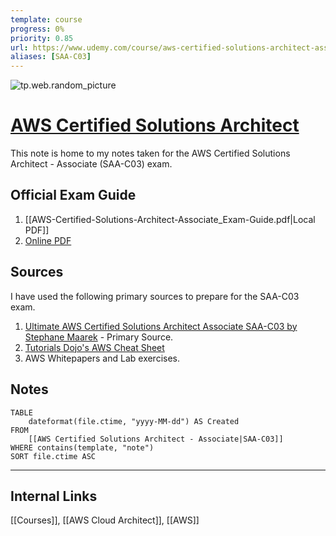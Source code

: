```yaml
---
template: course
progress: 0%
priority: 0.85
url: https://www.udemy.com/course/aws-certified-solutions-architect-associate-saa-c03/
aliases: [SAA-C03]
---
```

![tp.web.random_picture](https://images.unsplash.com/photo-1523474253046-8cd2748b5fd2?crop=entropy&cs=tinysrgb&fit=crop&fm=jpg&h=300&ixid=MnwxfDB8MXxyYW5kb218MHx8bGFuZHNjYXBlLHdhdGVyLG1vdW50YWlufHx8fHx8MTY2MTU3NjExNA&ixlib=rb-1.2.1&q=80&utm_campaign=api-credit&utm_medium=referral&utm_source=unsplash_source&w=900)

# [AWS Certified Solutions Architect](https://aws.amazon.com/certification/certified-solutions-architect-associate/)
This note is home to my notes taken for the AWS Certified Solutions Architect - Associate (SAA-C03) exam.

## Official Exam Guide
1. [[AWS-Certified-Solutions-Architect-Associate_Exam-Guide.pdf|Local PDF]]
2. [Online PDF](https://d1.awsstatic.com/training-and-certification/docs-sa-assoc/AWS-Certified-Solutions-Architect-Associate_Exam-Guide.pdf)

## Sources
I have used the following primary sources to prepare for the SAA-C03 exam.
1. [Ultimate AWS Certified Solutions Architect Associate SAA-C03 by Stephane Maarek](https://www.udemy.com/course/aws-certified-solutions-architect-associate-saa-c03/) - Primary Source.
2. [Tutorials Dojo's AWS Cheat Sheet](https://tutorialsdojo.com/aws-cheat-sheets/)
3. AWS Whitepapers and Lab exercises.

##  Notes
```dataview
TABLE 
	dateformat(file.ctime, "yyyy-MM-dd") AS Created 
FROM 
	[[AWS Certified Solutions Architect - Associate|SAA-C03]]
WHERE contains(template, "note")
SORT file.ctime ASC
```

---
## Internal Links
[[Courses]], [[AWS Cloud Architect]], [[AWS]] 